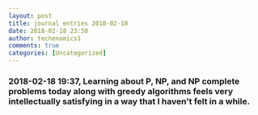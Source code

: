 ```yaml
---
layout: post
title: journal entries 2018-02-18
date: 2018-02-18 23:50
author: techenomics1
comments: true
categories: [Uncategorized]
---
```

### 2018-02-18 19:37, Learning about P, NP, and NP complete problems today along with greedy algorithms feels very intellectually satisfying in a way that I haven't felt in a while.   
